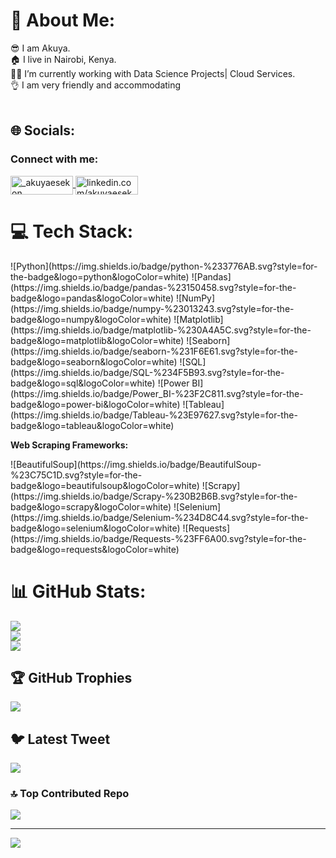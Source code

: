 # 💫 About Me:
😎 I am Akuya.<br>🏠 I live in Nairobi, Kenya.<br>👨‍💻 I’m currently working with Data Science Projects| Cloud Services.<br>👌 I am very friendly and accommodating<br><br>  


## 🌐 Socials:
<h3 align="left">Connect with me:</h3>
<p align="left">
  <a href="https://twitter.com/_akuyaesekon" target="_blank">
    <img align="center" src="https://img.shields.io/badge/Twitter-%231DA1F2.svg?style=for-the-badge&logo=twitter&logoColor=white" alt="_akuyaesekon" height="30" width="100" />
  </a>
  <a href="https://linkedin.com/in/akuyaesekon/" target="_blank">
    <img align="center" src="https://img.shields.io/badge/LinkedIn-%230A66C2.svg?style=for-the-badge&logo=linkedin&logoColor=white" alt="linkedin.com/akuyaesekon" height="30" width="100" />
  </a>
</p>


# 💻 Tech Stack:
<p align="left">
  ![Python](https://img.shields.io/badge/python-%233776AB.svg?style=for-the-badge&logo=python&logoColor=white)  
  ![Pandas](https://img.shields.io/badge/pandas-%23150458.svg?style=for-the-badge&logo=pandas&logoColor=white)  
  ![NumPy](https://img.shields.io/badge/numpy-%23013243.svg?style=for-the-badge&logo=numpy&logoColor=white)  
  ![Matplotlib](https://img.shields.io/badge/matplotlib-%230A4A5C.svg?style=for-the-badge&logo=matplotlib&logoColor=white)  
  ![Seaborn](https://img.shields.io/badge/seaborn-%231F6E61.svg?style=for-the-badge&logo=seaborn&logoColor=white)  
  ![SQL](https://img.shields.io/badge/SQL-%234F5B93.svg?style=for-the-badge&logo=sql&logoColor=white)  
  ![Power BI](https://img.shields.io/badge/Power_BI-%23F2C811.svg?style=for-the-badge&logo=power-bi&logoColor=white)  
  ![Tableau](https://img.shields.io/badge/Tableau-%23E97627.svg?style=for-the-badge&logo=tableau&logoColor=white)
</p>

**Web Scraping Frameworks:**  
<p align="left">
  ![BeautifulSoup](https://img.shields.io/badge/BeautifulSoup-%23C75C1D.svg?style=for-the-badge&logo=beautifulsoup&logoColor=white)  
  ![Scrapy](https://img.shields.io/badge/Scrapy-%230B2B6B.svg?style=for-the-badge&logo=scrapy&logoColor=white)  
  ![Selenium](https://img.shields.io/badge/Selenium-%234D8C44.svg?style=for-the-badge&logo=selenium&logoColor=white)  
  ![Requests](https://img.shields.io/badge/Requests-%23FF6A00.svg?style=for-the-badge&logo=requests&logoColor=white)
</p>



# 📊 GitHub Stats:
![](https://github-readme-stats.vercel.app/api?username=akuyaesekon&theme=dark&hide_border=true&include_all_commits=true&count_private=true)<br/>
![](https://github-readme-streak-stats.herokuapp.com/?user=akuyaesekon&theme=dark&hide_border=true)<br/>
![](https://github-readme-stats.vercel.app/api/top-langs/?username=akuyaesekon&theme=dark&hide_border=true&include_all_commits=true&count_private=true&layout=compact)

## 🏆 GitHub Trophies
![](https://github-profile-trophy.vercel.app/?username=akuyaesekon&theme=radical&no-frame=false&no-bg=true&margin-w=4)

## 🐦 Latest Tweet
[![](https://gtce.itsvg.in/api?username=_akuyaesekon)](https://github.com/VishwaGauravIn/github-twitter-card-embed)

### 🔝 Top Contributed Repo
![](https://github-contributor-stats.vercel.app/api?username=akuyaesekon&limit=5&theme=dark&combine_all_yearly_contributions=true)

---
[![](https://visitcount.itsvg.in/api?id=akuyaesekon-tech&icon=0&color=0)](https://visitcount.itsvg.in)

<!-- Proudly created with GPRM ( https://gprm.itsvg.in ) -->
